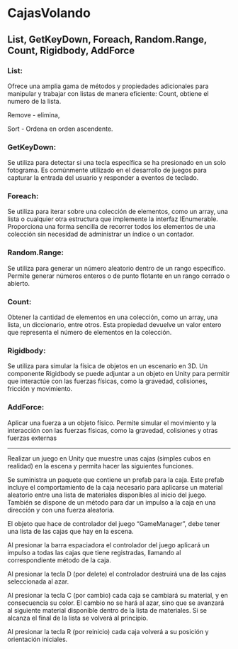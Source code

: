 # CajasVolando

## List, GetKeyDown, Foreach, Random.Range, Count, Rigidbody, AddForce

### List:
Ofrece una amplia gama de métodos y propiedades adicionales para manipular y trabajar con listas de manera eficiente:
Count, obtiene el numero de la lista.

Remove - elimina,

Sort - Ordena en orden ascendente.

### GetKeyDown:
Se utiliza para detectar si una tecla específica se ha presionado en un solo fotograma. Es comúnmente utilizado en el desarrollo de juegos para capturar la entrada del usuario y responder a eventos de teclado.

### Foreach:
Se utiliza para iterar sobre una colección de elementos, como un array, una lista o cualquier otra estructura que implemente la interfaz IEnumerable. Proporciona una forma sencilla de recorrer todos los elementos de una colección sin necesidad de administrar un índice o un contador.

### Random.Range:
Se utiliza para generar un número aleatorio dentro de un rango específico. Permite generar números enteros o de punto flotante en un rango cerrado o abierto.

### Count:
Obtener la cantidad de elementos en una colección, como un array, una lista, un diccionario, entre otros. Esta propiedad devuelve un valor entero que representa el número de elementos en la colección.

### Rigidbody:
Se utiliza para simular la física de objetos en un escenario en 3D. Un componente Rigidbody se puede adjuntar a un objeto en Unity para permitir que interactúe con las fuerzas físicas, como la gravedad, colisiones, fricción y movimiento.

### AddForce:
Aplicar una fuerza a un objeto físico. Permite simular el movimiento y la interacción con las fuerzas físicas, como la gravedad, colisiones y otras fuerzas externas

---

Realizar un juego en Unity que muestre unas cajas (simples cubos en realidad) en la escena y
permita hacer las siguientes funciones.

Se suministra un paquete que contiene un prefab para la caja. Este prefab incluye el
comportamiento de la caja necesario para aplicarse un material aleatorio entre una lista de
materiales disponibles al inicio del juego. También se dispone de un método para dar un impulso a
la caja en una dirección y con una fuerza aleatoria.

El objeto que hace de controlador del juego “GameManager”, debe tener una lista de las cajas que hay en la
escena.

Al presionar la barra espaciadora el controlador del juego aplicará un impulso a todas las cajas que
tiene registradas, llamando al correspondiente método de la caja.

Al presionar la tecla D (por delete) el controlador destruirá una de las cajas seleccionada al azar.

Al presionar la tecla C (por cambio) cada caja se cambiará su material, y en consecuencia su color.
El cambio no se hará al azar, sino que se avanzará al siguiente material disponible dentro de la lista
de materiales. Si se alcanza el final de la lista se volverá al principio.

Al presionar la tecla R (por reinicio) cada caja volverá a su posición y orientación iniciales.
